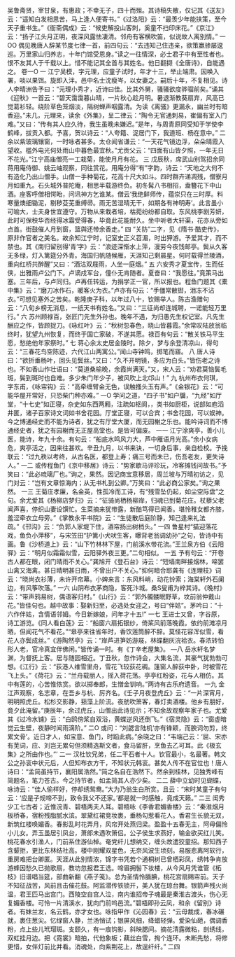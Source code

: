 <!-- { "loadSidebar": true } -->
吴鲁斋贤，宰甘泉，有惠政；不幸无子，四十而殂。其诗稿失散，仅记其《送友》云：“遥知白发相思苦，马上逢人便寄书。”《过洛阳》云：“最羡少年能挟策，至今天子重书生。”《衙斋偶成》云：“候吏解投山客刺，奚童不扫印床花。”《京江》云：“扬子江头月正明，夜深风露怯凄清。邻舟有客横吹笛，似说故人离别情。”
一OO
偶见晚唐人辞某节度七律一首，前四句云：“去违知己住违亲，欲策羸骖屡逡巡。万里家山归养志，十年门馆受恩身。”读之一往情深，必士君子中有至性者也。恨不友其人于千载以上。惜不能记其全首与其姓名。他日翻撷《全唐诗》，自能遇之。
卷一O
一
江宁吴模，字元理，应童子试时，年才十三，举止端肃。因唤入署，啖以果饵。旋即入泮。邑中名士沈瘦岑，以女妻之。嗣后十年，不复相见。诗人李晴洲告予曰：“元理小秀才，近诗曰佳。比其外舅，骚骚欲度骅骝前矣。”诵其《迎秋》一首云：“碧天霭霭暮山晴，一片秋心趁月明。暑退渐教葵扇弃，风高已觉葛衫轻。绕阶草色笼烟淡，隔树蝉声咽露清。为读《离骚》更漏永，幽兰时有暗香迎。”未几，元理来，读余《外集》，呈二律云：“陶令无官通刺易，崔偏有室入门难。”又曰：“传有其人应久待，我生虽晚未嫌迟。”是年，与周青原同受知于学使李鹤峰，拔贡入都。予喜，贺以诗云：“人夸籍、浞居门下，我道班、杨在意中。”
二
余以紫玻璃镶窗，一时咏者甚多。太仓闻省谦云：“一天花气镜边浮，朵朵晴霞入望收。槛外电光何处雨山中暮色最宜秋。”尤贡父云：“四面有山皆夕照，一年无日不花光。”江宁高庙僧亮一工栽菊，能使月月有花。
三
戊辰秋，席武山别驾招余同蒋用庵侍御、姚云岫观察，同往赏花。用庵分得“有”字韵，诗云：“天地之大何不有造化乃出山僧手。山僧一手种菊花，花高十尺大如斗。四时群卉递凋残，僧寮月月如重九。石头城外普陀庵，相思半载游终负。初冬髯八书相招，盍簪花下中山酒。座客呼僧相愕眙，问讯神方乞谁某。僧云‘我绝鲜师传，蕴崇只在三时厚。料寒量燠细锄泥，剔秽芟芜重缚帚。雨无苦湿晴无干，如期各有神明寿’。此言虽小可喻大，士夫身世宜遵守。万物从来栽者培，枯菀纷纷都自取。东风桃李剧芳妍，此时可保秧华否经得冰霜受得春，毕竟此花能耐久。坐中听者大轩渠，花亦从旁如点首。街鼓催人月到窗，篮舆还带余香走。”
四
“关防”二字，见《隋书·酷吏传》，原非作官者之美名。故余知江宁时，记室史正义苕湄，时出狎游。予爱其才，而不禁也。其《南归留别得‘青’字》云：“浪迹深惭水上萍，漫劳今夜饯邮亭。鬓从久客无多绿，灯入篱筵分外青。海国归帆随候雁，天涯知己剩晨星。何时载得兰陵酒，重向红桥共醉醒”又曰：“酒沽双屐雨，人坐一庭烟。”
五
六安秀才夏宝传，生而任侠，出雅雨卢公门下。卢谪戍军台，僮仆无肯随者。夏奋曰：“我愿往。”竟策马出塞。三年后，与卢同归。卢再任转运，为捐学正一官，所以报也。程鱼门题其《橐中集》云：“磨刀冰作石，暖客火为衣。”卢亦有句云：“手僵常散辔，泪冻不沾衣。”可想见塞外之苦矣。乾隆庚子科，以年过八十，钦赐举人。陈古渔赠句云：“八旬乡榜无消息，一纸天书有姓名。”又曰：“三征尚却连城聘，一诺能轻万里行。”
六
苏州顾禄百，张匠门先生外孙也。晚年不遇，为归愚先生权记室。凡先生酬应之作，皆顾捉刀。《咏红叶》云：“秋树忽春色，晓山皆暮霞。”余常叹陆放翁临终时，犹望九州恢复，而终于国亡家破，不遂其愿。禄百有句云：“散关铁马平生愿，愁绝他年家祭时。”
七
蒋心余太史居金陵时。除夕，梦与余登清凉山，得句云：“三春花鸟空陈迹，六代江山两寓公。”闻山寺钟鸣，掷笔而寤。
八
唐人诗曰：“欲折垂杨叶，回头见鬓丝。”又曰：“久不开明镜，多应为白头。”皆伤老之诗也。不如香山作壮语曰：“莫道桑榆晚，余霞尚满天。”又，宋人云：“劝君莫恼鬓毛斑，鬓到斑时也自难。多少朱门年少子，被风吹上北邙山！”
九
杭州布衣何琪，字东甫，《咏帘钩》云：“高牵缠臂金无色，误触搔头玉有声。”《金银花》云：“可能华屋开常好，只恐柴门种亦难。”
一O
学问之道，“四子书”如户牖，“九经”如厅堂，“十七史”如正寝，杂史如东西两厢，注疏如枢阆，，类书如厨柜，说部如庖滔井匿，诸子百家诗文词如书舍花园。厅堂正寝，可以合宾；书舍花园，可以娱神。今之博通经史而不能为诗者，犹之有厅堂大厦，而无园榭之乐也。能吟诗词而不博通经史者，犹之有园榭而无正屋高堂也。是皆可偏废。
一一
江宁涂爽亭，善小儿医，能诗，年九十余。有句云：“船底水鸣风力大，芦中雁语月光高。”余小女病危，爽亭活之，因来往甚欢。辛丑九月，以书来诀，一切身后事，亲自检校。予挽联云：“过九秩以考终，从古名医，都登上寿；痛三号而未已，伤吾老友，更失诗人。”
一二
或传程鱼门《京中移居》诗云：“势家歇马评珍玩，冷客摊钱问故书。”予笑曰：“此必琉璃厂也。”询之，果然。因记商宝意移居，周兰坡与万晴初访之，见门对云：“岂有文章惊海内；从无书札到公卿。”万笑曰：“此必商公家矣。”询之果然。
一三
王菊庄孝廉，名金英，性孤冷而工诗，有“残雪坠仍起，如尘空际盘”之句。余尤爱其《杨柳店梦归》云：“征骑尚栖杨柳岸，归魂已到菊花庄。杖藜父老闻声喜，停织山妻设馔忙。生菜摘来犹带露，新醅笃得已闻香。堪怜稚女都齐膝，羞涩牵衣立母旁。”《掌教永平书院》云：“生徒散后庭阶静，知己逢来礼法疏。”《邗沟》云：“负郭人家堤下住，酒帘扬出树梢头。”
一四
鲁星村“猫迎落花戏，鱼负小萍移”，与宋笠田“护篱小犬吠生客，曝背老翁调幼孙”之句，皆诗中有画。鲁《沙桥道上》云：“山下竹林林下屋，门前溪水带花流。”王兰泉方伯《云阳驿》云：“明月似霜霜似雪，云阳驿外夜三更。”二句相似。
一五
予有句云：“开卷古人都在眼，闭门晴雨不关心。”龚旭开《登石台》诗云：“短墙南畔接烟林，啼罢山禽又海禽。甚日晴明甚日雨，不曾出户不关心。”抑何暗合耶龚有《连理枝》词云：“晓尚衣衫薄，未许开帘幕。小婢来言：东风料峭，动花铃索；海棠轩外石阑边，有风筝吹落。”
一六
山阴布衣茅商隐，客死汴城。桑S叟甫为梓其诗。《晚村》云：“带声鸦易树，偶语客归村。”《山行》云：“郭外髑髅眠野草，坟前翁仲戴山花。”皆佳句也。越中故事：娶新妇至，必选处女迎之，号曰“伴姑”。茅吟曰：“十六作伴姑，含情语邻姆。今日新嫁娘，问年才十五!”
一七
王进士又曾，字谷原，诗工游览。《同人看白莲》云：“船窗六扇拓银纱，倚桨风前落晚霞。依约前滩凉月晒，但闻花气不看花。”“皋亭来往省年时，香饮莲筒醉不辞。莫怪花容浑似雪，看花人亦鬓成丝。”《游陶然亭》云：“岸芦进笋妨游屐，林蝶翻灰浣袷衣。春浓转怕形人老，官冷真宜伴佛闲。”皆传诵一时。有《丁辛老屋集》。
—八
岳水轩名梦渊，为督抚上客。居与随园相近。丁丑秋，忽作诗会，大集名流，其豪气犹勃勃可想。《江行》云：“荻港人维雪里舟，雪花飞较荻花稠。篷窗人醉荻中卧，时被雪花飞上头。”《荷花》云：“兰舟载丽人，摇入荷花荡。亭亭红粉姿，花与人相仿。其中有莲的，心苦惟侬赏。欲以掷奉郎，生憎金钏响。”两诗有古乐府遗音。
一九
金江声观察，名志章，在吾乡与杭、厉齐名。《壬子月夜登虎丘》云：“一片深宵月，明明照虎丘。松杉交影静，蓣藻上阶流。夜舫吹箫客，春灯卖酒楼。他乡有朋好，竟夕此淹留。”庚辰年，余过虎丘，山僧出此诗见示；不知余故观察年家子也。尤爱其《过冷水铺》云：“白鸥傍桨自双浴，黄蝶逆风还倒飞。”《宿灵隐》云：“窗虚暗觉云生壁，夜静时闻雨滴阶。”
二O
或问：“刘勰言陆机‘亦有锋颖，而腴词勿剪，终累文骨’。近日才人，如宝意、鱼门，时蹈此病。”余晓之曰：“韦端己云：‘屈、宋亦有芜词，应、刘岂无累句但须精选斯文者，食马留肝，烹鱼去乙可耳。此《极玄集》之所由作也。”’
二一
汉杜钦兄弟，任二干石者十人。钦官最小，名最著。韩文公之孙衮中状元后，人但知布衣方干，不知状元韩衮。甚矣人传不在官位也！唐人诗曰：“孟简虽持节，襄阳属浩然。”简之名自在浩然下。然余到桂林，见独秀峰有简题名，笔力苍古。今之持节者，如孟简其人亦少矣。
二二
薛中立幼时见蝴蝶，咏诗云：“佳人偷样好，停却绣鸳鸯。”大为乃翁生白所赏。且云：“宋时某童子有句云：‘应是子规啼不到，致令我父不还家。’都是就一时感触，竟成天籁。”
二三
闺秀少工七古者；近惟浣青、碧梧两夫人耳。碧梧咏《李香君媚香楼》云：“秦淮烟月板桥春，宿粉残脂腻水滨。翠黛红裙竞妆裹，垂杨勾惹看花人。香君生长貌无双，新筑红楼唤媚香。春影乱时花弄月，风帘开处燕归梁。盈盈十五春无主，阿母偏怜小儿女。弄玉虽居引凤台，萧郎未遇吹箫侣。公子侯生求燕好，输金欲买红儿笑。桃花春水引渔人，门前系住游仙棹。奄党纤儿想纳交，缠头故遣狡童招。那知西子含颦拒，更比东林结社高。楼中刚耀双星色，无奈风波生顷刻。易服悲离阿软行，重房难把台卿匿。天涯从此别情浓，锦字书凭若个通桐树已曾栖彩凤，绣帏争肯放游蜂因愁久已抛歌扇，教坊忽报君王选。啼眉拥髻下妆楼，从今风月凭谁管《柘枝》旧谱唱当筵，部曲新翻《燕子笺》。总为圣情怜腼腆，桃花宫扇赐帘前。天子不知征战苦，风前且击催花鼓。阿监潜传铁锁开，美人犹在琼台舞。银箭声残火尚温，君王匹马出宫门。西陵空自宫人泣，南内谁招帝子魂最是秦淮古渡头，伤心无复媚香楼。可怜一片清溪水，犹向门前呜邑流。”碧梧即孙云凤，和余《留别》诗者。有妹兰友，名云鹤，亦才女也。咏指甲作《沁园春》云：“云母裁成，春冰碾就，裹住葱尖。忆绿窗人静，兰汤悄试；银屏风细，绛蜡轻弹。爱染仙葩，偶调香粉，点上些儿玳瑁斑。支颐久，有一痕钩影，斜映腮间。摘花清露微粘，剖绣线，双虹挂月边。把《霓裳》暗拍，代他象板；藕丝白雪，掏个连环。未断先愁，将修更惜，女伴灯前比并看。消魂处，向紫荆花上，故逞纤纤。”
二四
